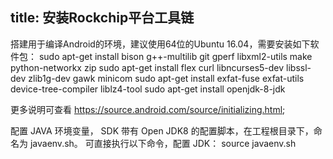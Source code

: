 title: 安装Rockchip平台工具链
---

搭建用于编译Android的环境，建议使用64位的Ubuntu 16.04，需要安装如下软件包：
sudo apt-get install bison g++-multilib git gperf libxml2-utils make python-networkx zip
sudo apt-get install flex curl libncurses5-dev libssl-dev zlib1g-dev gawk minicom
sudo apt-get install exfat-fuse exfat-utils device-tree-compiler liblz4-tool
sudo apt-get install openjdk-8-jdk

更多说明可查看 https://source.android.com/source/initializing.html;

配置 JAVA 环境变量，
SDK 带有 Open JDK8 的配置脚本，在工程根目录下，命名为 javaenv.sh。
可直接执行以下命令，配置 JDK：
source javaenv.sh
